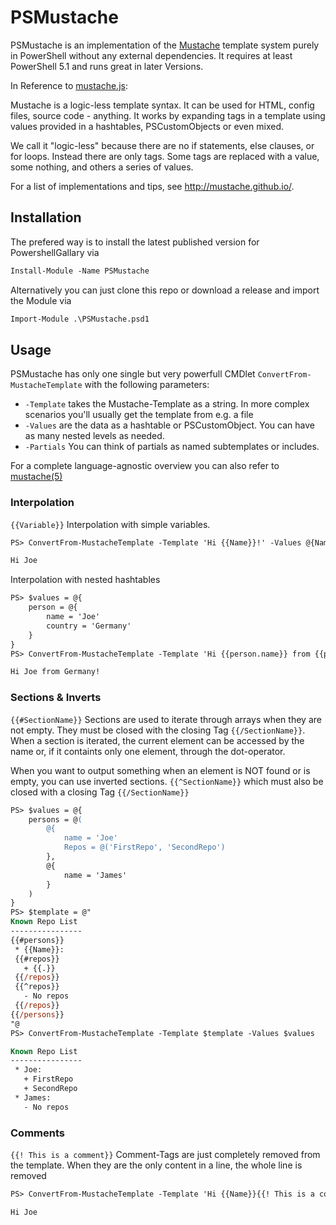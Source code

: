 # PSMustache

PSMustache is an implementation of the [Mustache](https://mustache.github.io/) template system purely in PowerShell without any external dependencies. It requires at least PowerShell 5.1 and runs great in later Versions.

In Reference to [mustache.js](https://github.com/janl/mustache.js):

Mustache is a logic-less template syntax. It can be used for HTML, config files, source code - anything. It works by expanding tags in a template using values provided in a hashtables, PSCustomObjects or even mixed.

We call it "logic-less" because there are no if statements, else clauses, or for loops. Instead there are only tags. Some tags are replaced with a value, some nothing, and others a series of values.

For a list of implementations and tips, see http://mustache.github.io/.

## Installation

The prefered way is to install the latest published version for PowershellGallary via
~~~ps
Install-Module -Name PSMustache
~~~

Alternatively you can just clone this repo or download a release and import the Module via
~~~ps
Import-Module .\PSMustache.psd1
~~~

## Usage

PSMustache has only one single but very powerfull CMDlet ```ConvertFrom-MustacheTemplate``` with the following parameters:
* ```-Template``` takes the Mustache-Template as a string. In more complex scenarios you'll usually get the template from e.g. a file
* ```-Values``` are the data as a hashtable or PSCustomObject. You can have as many nested levels as needed.
* ```-Partials``` You can think of partials as named subtemplates or includes. 

For a complete language-agnostic overview you can also refer to [mustache(5)](http://mustache.github.io/mustache.5.html)


### Interpolation
```{{Variable}}``` Interpolation with simple variables. 
~~~ps
PS> ConvertFrom-MustacheTemplate -Template 'Hi {{Name}}!' -Values @{Name='Joe'}

Hi Joe
~~~

Interpolation with nested hashtables
~~~ps
PS> $values = @{
    person = @{
        name = 'Joe'
        country = 'Germany'
    }
}
PS> ConvertFrom-MustacheTemplate -Template 'Hi {{person.name}} from {{person.country}}!' -Values $values

Hi Joe from Germany!
~~~

### Sections & Inverts
```{{#SectionName}}``` Sections are used to iterate through arrays when they are not empty. They must be  closed with the closing Tag ```{{/SectionName}}```. When a section is iterated, the current element can be accessed by the name or, if it containts only one element, through the dot-operator.

When you want to output something when an element is NOT found or is empty, you can use inverted sections. ```{{^SectionName}}``` which must also be closed with a closing Tag ```{{/SectionName}}```


~~~ps
PS> $values = @{
    persons = @(
        @{
            name = 'Joe'
            Repos = @('FirstRepo', 'SecondRepo')
        },
        @{
            name = 'James'
        }
    )
}
PS> $template = @"
Known Repo List
----------------
{{#persons}}
 * {{Name}}:
 {{#repos}}
   + {{.}}
 {{/repos}}
 {{^repos}}
   - No repos
 {{/repos}}
{{/persons}}
"@
PS> ConvertFrom-MustacheTemplate -Template $template -Values $values

Known Repo List
----------------
 * Joe:
   + FirstRepo
   + SecondRepo
 * James:
   - No repos
~~~

### Comments
```{{! This is a comment}}``` Comment-Tags are just completely removed from the template. When they are the only content in a line, the whole line is removed

~~~ps
PS> ConvertFrom-MustacheTemplate -Template 'Hi {{Name}}{{! This is a comment}}! ' -Values @{Name='Joe'}

Hi Joe
~~~